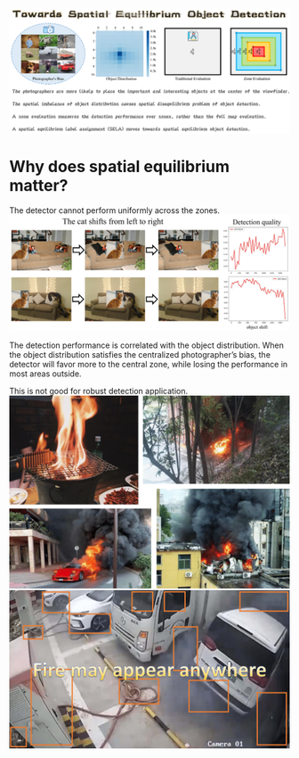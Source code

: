 <img src="flyleaf.png"/>

# Why does spatial equilibrium matter?

The detector cannot perform uniformly across the zones.
<img src="detection-quality.png"/>

The detection performance is correlated with the object distribution.
When the object distribution satisfies the centralized photographer’s bias, the detector will favor more to the central zone, while losing the performance in most areas outside.

This is not good for robust detection application.
<img src="fire-data.png" width="600"/>
<img src="fire.png"/>
